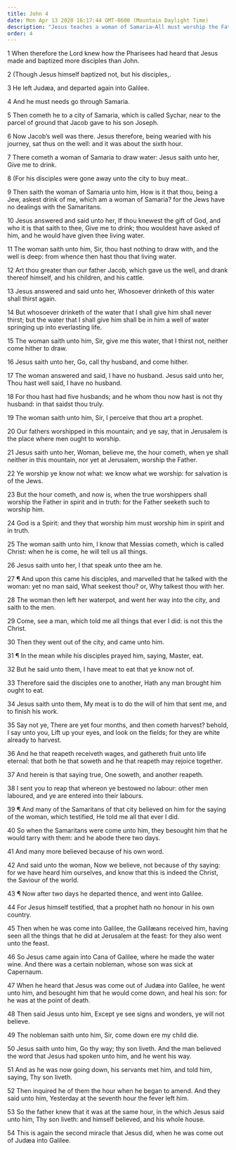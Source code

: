 ```yaml
---
title: John 4
date: Mon Apr 13 2020 16:17:44 GMT-0600 (Mountain Daylight Time)
description: "Jesus teaches a woman of Samaria—All must worship the Father in spirit and truth—Those who harvest souls gain eternal life—Many Samaritans believe—Jesus heals a nobleman’s son."
order: 4
---
```


1 When therefore the Lord knew how the Pharisees had heard that Jesus made and baptized more disciples than John.

2 (Though Jesus himself baptized not, but his disciples,.

3 He left Judæa, and departed again into Galilee.

4 And he must needs go through Samaria.

5 Then cometh he to a city of Samaria, which is called Sychar, near to the parcel of ground that Jacob gave to his son Joseph.

6 Now Jacob’s well was there. Jesus therefore, being wearied with his journey, sat thus on the well: and it was about the sixth hour.

7 There cometh a woman of Samaria to draw water: Jesus saith unto her, Give me to drink.

8 (For his disciples were gone away unto the city to buy meat..

9 Then saith the woman of Samaria unto him, How is it that thou, being a Jew, askest drink of me, which am a woman of Samaria? for the Jews have no dealings with the Samaritans.

10 Jesus answered and said unto her, If thou knewest the gift of God, and who it is that saith to thee, Give me to drink; thou wouldest have asked of him, and he would have given thee living water.

11 The woman saith unto him, Sir, thou hast nothing to draw with, and the well is deep: from whence then hast thou that living water.

12 Art thou greater than our father Jacob, which gave us the well, and drank thereof himself, and his children, and his cattle.

13 Jesus answered and said unto her, Whosoever drinketh of this water shall thirst again.

14 But whosoever drinketh of the water that I shall give him shall never thirst; but the water that I shall give him shall be in him a well of water springing up into everlasting life.

15 The woman saith unto him, Sir, give me this water, that I thirst not, neither come hither to draw.

16 Jesus saith unto her, Go, call thy husband, and come hither.

17 The woman answered and said, I have no husband. Jesus said unto her, Thou hast well said, I have no husband.

18 For thou hast had five husbands; and he whom thou now hast is not thy husband: in that saidst thou truly.

19 The woman saith unto him, Sir, I perceive that thou art a prophet.

20 Our fathers worshipped in this mountain; and ye say, that in Jerusalem is the place where men ought to worship.

21 Jesus saith unto her, Woman, believe me, the hour cometh, when ye shall neither in this mountain, nor yet at Jerusalem, worship the Father.

22 Ye worship ye know not what: we know what we worship: for salvation is of the Jews.

23 But the hour cometh, and now is, when the true worshippers shall worship the Father in spirit and in truth: for the Father seeketh such to worship him.

24 God is a Spirit: and they that worship him must worship him in spirit and in truth.

25 The woman saith unto him, I know that Messias cometh, which is called Christ: when he is come, he will tell us all things.

26 Jesus saith unto her, I that speak unto thee am he.

27 ¶ And upon this came his disciples, and marvelled that he talked with the woman: yet no man said, What seekest thou? or, Why talkest thou with her.

28 The woman then left her waterpot, and went her way into the city, and saith to the men.

29 Come, see a man, which told me all things that ever I did: is not this the Christ.

30 Then they went out of the city, and came unto him.

31 ¶ In the mean while his disciples prayed him, saying, Master, eat.

32 But he said unto them, I have meat to eat that ye know not of.

33 Therefore said the disciples one to another, Hath any man brought him ought to eat.

34 Jesus saith unto them, My meat is to do the will of him that sent me, and to finish his work.

35 Say not ye, There are yet four months, and then cometh harvest? behold, I say unto you, Lift up your eyes, and look on the fields; for they are white already to harvest.

36 And he that reapeth receiveth wages, and gathereth fruit unto life eternal: that both he that soweth and he that reapeth may rejoice together.

37 And herein is that saying true, One soweth, and another reapeth.

38 I sent you to reap that whereon ye bestowed no labour: other men laboured, and ye are entered into their labours.

39 ¶ And many of the Samaritans of that city believed on him for the saying of the woman, which testified, He told me all that ever I did.

40 So when the Samaritans were come unto him, they besought him that he would tarry with them: and he abode there two days.

41 And many more believed because of his own word.

42 And said unto the woman, Now we believe, not because of thy saying: for we have heard him ourselves, and know that this is indeed the Christ, the Saviour of the world.

43 ¶ Now after two days he departed thence, and went into Galilee.

44 For Jesus himself testified, that a prophet hath no honour in his own country.

45 Then when he was come into Galilee, the Galilæans received him, having seen all the things that he did at Jerusalem at the feast: for they also went unto the feast.

46 So Jesus came again into Cana of Galilee, where he made the water wine. And there was a certain nobleman, whose son was sick at Capernaum.

47 When he heard that Jesus was come out of Judæa into Galilee, he went unto him, and besought him that he would come down, and heal his son: for he was at the point of death.

48 Then said Jesus unto him, Except ye see signs and wonders, ye will not believe.

49 The nobleman saith unto him, Sir, come down ere my child die.

50 Jesus saith unto him, Go thy way; thy son liveth. And the man believed the word that Jesus had spoken unto him, and he went his way.

51 And as he was now going down, his servants met him, and told him, saying, Thy son liveth.

52 Then inquired he of them the hour when he began to amend. And they said unto him, Yesterday at the seventh hour the fever left him.

53 So the father knew that it was at the same hour, in the which Jesus said unto him, Thy son liveth: and himself believed, and his whole house.

54 This is again the second miracle that Jesus did, when he was come out of Judæa into Galilee.
